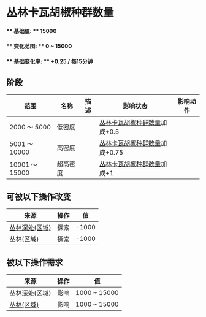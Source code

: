 # 丛林卡瓦胡椒种群数量  
#### ** 基础值: ** 15000   
#### ** 变化范围: ** 0 ~ 15000  
#### ** 基础变化率: ** +0.25 / 每15分钟  
## 阶段  
范围  |  名称  |  描述  |  影响状态  |  影响动作  
----  |  ----  |  ----  |  ----  |  ----  
2000 ～ 5000  |  低密度  |    |  [丛林卡瓦胡椒种群数量](Kava_JunglePop.md)加成+0.5  |    
5001 ～ 10000  |  高密度  |    |  [丛林卡瓦胡椒种群数量](Kava_JunglePop.md)加成+0.75  |    
10001 ～ 15000  |  超高密度  |    |  [丛林卡瓦胡椒种群数量](Kava_JunglePop.md)加成+1  |    
## 可被以下操作改变  
来源  |  操作  |  值  
----  |  ----  |  ----  
[丛林深处(区域)](DeepJungle.md)  |  探索  |  -1000  
[丛林(区域)](Jungle.md)  |  探索  |  -1000  
## 被以下操作需求  
来源  |  操作  |  值  
----  |  ----  |  ----  
[丛林深处(区域)](DeepJungle.md)  |  影响  |  1000 ~ 15000  
[丛林(区域)](Jungle.md)  |  影响  |  1000 ~ 15000  

